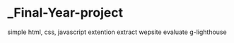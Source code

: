 # _Final-Year-project

simple html, css, javascript 
extention
extract wepsite
evaluate
g-lighthouse
